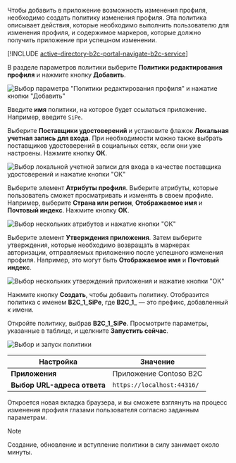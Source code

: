 Чтобы добавить в приложение возможность изменения профиля, необходимо создать политику изменения профиля. Эта политика описывает действия, которые необходимо выполнить пользователю для изменения профиля, и содержимое маркеров, которые должно получить приложение при успешном изменении.

[!INCLUDE [active-directory-b2c-portal-navigate-b2c-service](active-directory-b2c-portal-navigate-b2c-service.md)]

В разделе параметров политики выберите **Политики редактирования профиля** и нажмите кнопку **Добавить**.

![Выбор параметра "Политики редактирования профиля" и нажатие кнопки "Добавить"](media/active-directory-b2c-create-profile-editing-policy/add-b2c-editing-policy.png)

Введите **имя** политики, на которое будет ссылаться приложение. Например, введите `SiPe`.

Выберите **Поставщики удостоверений** и установите флажок **Локальная учетная запись для входа**. При необходимости можно также выбрать поставщиков удостоверений в социальных сетях, если они уже настроены. Нажмите кнопку **ОК**.

![Выбор локальной учетной записи для входа в качестве поставщика удостоверений и нажатие кнопки "ОК"](media/active-directory-b2c-create-profile-editing-policy/add-b2c-editing-identity-providers.png)

Выберите элемент **Атрибуты профиля**. Выберите атрибуты, которые пользователь сможет просматривать и изменять в своем профиле. Например, выберите **Страна или регион**, **Отображаемое имя** и **Почтовый индекс**. Нажмите кнопку **ОК**.

![Выбор нескольких атрибутов и нажатие кнопки "ОК"](media/active-directory-b2c-create-profile-editing-policy/add-b2c-editing-attributes.png)

Выберите элемент **Утверждения приложения**. Затем выберите утверждения, которые необходимо возвращать в маркерах авторизации, отправляемых приложению после успешного изменения профиля. Например, это могут быть **Отображаемое имя** и **Почтовый индекс**.

![Выбор нескольких утверждений приложения и нажатие кнопки "ОК"](media/active-directory-b2c-create-profile-editing-policy/add-b2c-editing-application-claims.png)

Нажмите кнопку **Создать**, чтобы добавить политику. Отобразится политика с именем **B2C_1_SiPe**, где **B2C_1_** — это префикс, добавленный к имени.

Откройте политику, выбрав **B2C_1_SiPe**. Просмотрите параметры, указанные в таблице, и щелкните **Запустить сейчас**.

![Выбор и запуск политики](media/active-directory-b2c-create-profile-editing-policy/run-b2c-editing-policy.png)

| Настройка      | Значение  |
| ------------ | ------ |
| **Приложения** | Приложение Contoso B2C |
| **Выбор URL-адреса ответа** | `https://localhost:44316/` |

Откроется новая вкладка браузера, и вы сможете взглянуть на процесс изменения профиля глазами пользователя согласно заданным параметрам.

> [!NOTE]
> Создание, обновление и вступление политики в силу занимает около минуты.
>